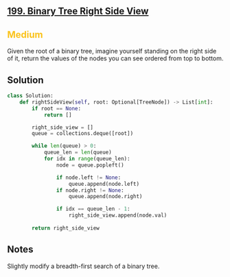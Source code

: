 ## [199. Binary Tree Right Side View](https://leetcode.com/problems/binary-tree-right-side-view/description/)

<h2 style="color:#fac31d">Medium</h2>
Given the root of a binary tree, imagine yourself standing on the right side of it, return the values of the nodes you can see ordered from top to bottom.

## Solution
```python
class Solution:
    def rightSideView(self, root: Optional[TreeNode]) -> List[int]:
        if root == None:
            return []

        right_side_view = []
        queue = collections.deque([root])

        while len(queue) > 0:
            queue_len = len(queue)
            for idx in range(queue_len):
                node = queue.popleft()

                if node.left != None:
                    queue.append(node.left)
                if node.right != None:
                    queue.append(node.right)

                if idx == queue_len - 1:
                    right_side_view.append(node.val)
        
        return right_side_view
```

## Notes
Slightly modify a breadth-first search of a binary tree.
